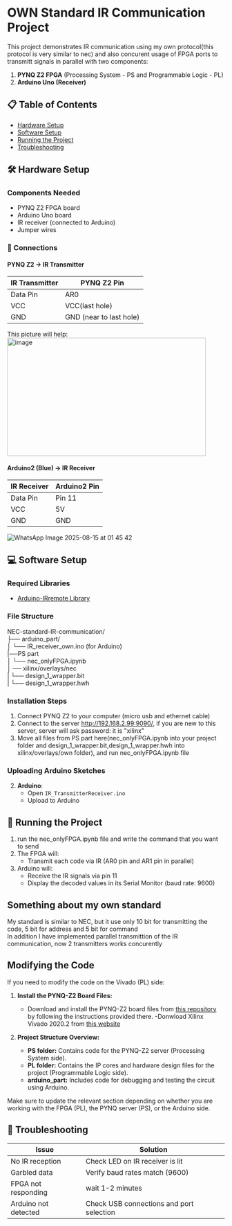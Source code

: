 # OWN Standard IR Communication Project

This project demonstrates IR communication using my own protocol(this protocol is very similar to nec) and also concurent usage of FPGA ports to transmitt signals in parallel with two components:
1. **PYNQ Z2 FPGA** (Processing System - PS and Programmable Logic - PL)
2. **Arduino Uno (Receiver)**

## 📋 Table of Contents
- [Hardware Setup](#-hardware-setup)
- [Software Setup](#-software-setup)
- [Running the Project](#-running-the-project)
- [Troubleshooting](#-troubleshooting)

## 🛠 Hardware Setup

### Components Needed
- PYNQ Z2 FPGA board
- Arduino Uno board
- IR receiver (connected to Arduino)
- Jumper wires

### 🔌 Connections

#### PYNQ Z2 → IR Transmitter
| IR Transmitter | PYNQ Z2 Pin   |
|----------------|---------------|
| Data Pin       | AR0           |
| VCC            | VCC(last hole)|
| GND            | GND (near to last hole)|
This picture will help:<br>
<img width="460" height="273" alt="image" src="https://github.com/user-attachments/assets/3fbf0de6-927d-4913-ab31-040be0119980" />


#### Arduino2 (Blue) → IR Receiver
| IR Receiver | Arduino2 Pin |
|-------------|-------------|
| Data Pin    | Pin 11      |
| VCC         | 5V          |
| GND         | GND         |


![WhatsApp Image 2025-08-15 at 01 45 42](https://github.com/user-attachments/assets/48c9e8f9-4cb0-47bc-8231-4a2c8fab3858)


## 💻 Software Setup

### Required Libraries
- [Arduino-IRremote Library](https://github.com/Arduino-IRremote/Arduino-IRremote)

### File Structure
NEC-standard-IR-communication/<br>
├── arduino_part/<br>
│ └── IR_receiver_own.ino (for Arduino)<br>
|──PS part<br>
│ └── nec_onlyFPGA.ipynb<br>
│ ── xilinx/overlays/nec<br>
|  └── design_1_wrapper.bit<br>
|  └── design_1_wrapper.hwh<br>
### Installation Steps
1. Connect PYNQ Z2 to your computer (micro usb and ethernet cable)
2. Connect to the server http://192.168.2.99:9090/, if you are new to this server, server will ask password: it is "xilinx"
3. Move all files from PS part here(nec_onlyFPGA.ipynb into your project folder and design_1_wrapper.bit,design_1_wrapper.hwh into xilinx/overlays/own folder), and run nec_onlyFPGA.ipynb file

### Uploading Arduino Sketches
2. **Arduino**:
   - Open `IR_TransmitterReceiver.ino`
   - Upload to  Arduino

## 🚀 Running the Project
1. run the nec_onlyFPGA.ipynb file and write the command that you want to send
2. The FPGA will:
   - Transmit each code via IR (AR0 pin and AR1 pin in parallel) 
3. Arduino will:
   - Receive the IR signals via pin 11
   - Display the decoded values in its Serial Monitor (baud rate: 9600)
## Something about my own standard
My standard is similar to NEC, but it use only 10 bit for transmitting the code, 5 bit for address and 5 bit for command<br>
In addition I have implemented parallel transmittion of the IR communication, now 2 transmitters works concurently 
## Modifying the Code

If you need to modify the code on the Vivado (PL) side:

1. **Install the PYNQ-Z2 Board Files:**
   - Download and install the PYNQ-Z2 board files from [this repository](https://github.com/xupsh/pynq-supported-board-file?tab=readme-ov-file) by following the instructions provided there.
   -Donwload Xilinx Vivado 2020.2 from [this website](https://www.xilinx.com/support/download/index.html/content/xilinx/en/downloadNav/vivado-design-tools/archive.html)

2. **Project Structure Overview:**
   - **PS folder:** Contains code for the PYNQ-Z2 server (Processing System side).
   - **PL folder:** Contains the IP cores and hardware design files for the project (Programmable Logic side).
   - **arduino_part:** Includes code for debugging and testing the circuit using Arduino.

Make sure to update the relevant section depending on whether you are working with the FPGA (PL), the PYNQ server (PS), or the Arduino side.


## 🔧 Troubleshooting
| Issue | Solution |
|-------|----------|
| No IR reception | Check LED on IR receiver is lit |
| Garbled data | Verify baud rates match (9600) |
| FPGA not responding | wait 1-2 minutes |
| Arduino not detected | Check USB connections and port selection |
